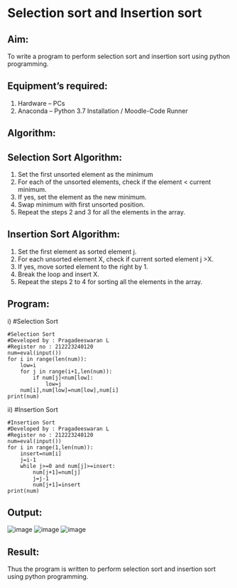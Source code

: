 # Selection sort and Insertion sort
## Aim:
To write a program to perform selection sort and insertion sort using python programming.
## Equipment’s required:
1.	Hardware – PCs
2.	Anaconda – Python 3.7 Installation / Moodle-Code Runner
## Algorithm:
## Selection Sort Algorithm:
1.	Set the first unsorted element as the minimum
2.	For each of the unsorted elements, check if the element < current minimum.
3.	If yes, set the element as the new minimum.
4.	Swap minimum with first unsorted position.
5.	Repeat the steps 2 and 3 for all the elements in the array.
## Insertion Sort Algorithm:
1.	Set the first element as sorted element j.
2.	For each unsorted element X, check if current sorted element j >X.
3.	If yes, move sorted element to the right by 1.
4.	Break the loop and insert X.
5.	Repeat the steps 2 to 4 for sorting all the elements in the array.
## Program:
i)	#Selection Sort
```
#Selection Sort
#Developed by : Pragadeeswaran L
#Register no : 212223240120
num=eval(input())
for i in range(len(num)):
    low=i
    for j in range(i+1,len(num)):
        if num[j]<num[low]:
            low=j
    num[i],num[low]=num[low],num[i]
print(num)
```
ii)	#Insertion Sort
```
#Insertion Sort
#Developed by : Pragadeeswaran L
#Register no : 212223240120
num=eval(input())
for i in range(1,len(num)):
    insert=num[i]
    j=i-1
    while j>=0 and num[j]>=insert:
        num[j+1]=num[j]
        j=j-1
        num[j+1]=insert
print(num)
```

## Output:
![image](https://github.com/Pragadeeswaran-bit/Sorting-Algorithms/assets/147473828/3b570c9f-342a-42b0-8231-fccab160d3c9)
![image](https://github.com/Pragadeeswaran-bit/Sorting-Algorithms/assets/147473828/e4d1051d-f9f2-4bca-bf48-2d8ae1f1e99f)
![image](https://github.com/Pragadeeswaran-bit/Sorting-Algorithms/assets/147473828/c2b30122-12bd-42cb-9bad-d672a2932a0f)






## Result:
Thus the program is written to perform selection sort and insertion sort using python programming.
